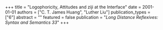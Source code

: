 +++
title = "Logophoricity, Attitudes and ziji at the Interface"
date = 2001-01-01
authors = ["C. T. James Huang", "Luther Liu"]
publication_types = ["6"]
abstract = ""
featured = false
publication = "*Long Distance Reflexives: Syntax and Semantics 33*"
+++

